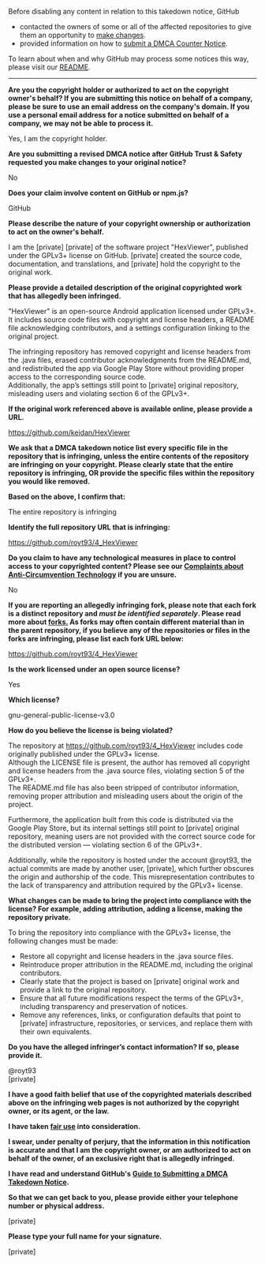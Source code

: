 Before disabling any content in relation to this takedown notice, GitHub
- contacted the owners of some or all of the affected repositories to give them an opportunity to [make changes](https://docs.github.com/en/github/site-policy/dmca-takedown-policy#a-how-does-this-actually-work).
- provided information on how to [submit a DMCA Counter Notice](https://docs.github.com/en/articles/guide-to-submitting-a-dmca-counter-notice).

To learn about when and why GitHub may process some notices this way, please visit our [README](https://github.com/github/dmca/blob/master/README.md#anatomy-of-a-takedown-notice).

---

**Are you the copyright holder or authorized to act on the copyright owner's behalf? If you are submitting this notice on behalf of a company, please be sure to use an email address on the company's domain. If you use a personal email address for a notice submitted on behalf of a company, we may not be able to process it.**  
  
Yes, I am the copyright holder.  
  
**Are you submitting a revised DMCA notice after GitHub Trust & Safety requested you make changes to your original notice?**  
  
No  
  
**Does your claim involve content on GitHub or npm.js?**  
  
GitHub  
  
**Please describe the nature of your copyright ownership or authorization to act on the owner's behalf.**  
  
I am the [private] [private] of the software project "HexViewer", published under the GPLv3+ license on GitHub. [private] created the source code, documentation, and translations, and [private] hold the copyright to the original work.  
  
**Please provide a detailed description of the original copyrighted work that has allegedly been infringed.**  
  
"HexViewer" is an open-source Android application licensed under GPLv3+. It includes source code files with copyright and license headers, a README file acknowledging contributors, and a settings configuration linking to the original project.  
  
The infringing repository has removed copyright and license headers from the .java files, erased contributor acknowledgments from the README.md, and redistributed the app via Google Play Store without providing proper access to the corresponding source code.  
Additionally, the app’s settings still point to [private] original repository, misleading users and violating section 6 of the GPLv3+.  
  
**If the original work referenced above is available online, please provide a URL.**  
  
https://github.com/keidan/HexViewer  
  
**We ask that a DMCA takedown notice list every specific file in the repository that is infringing, unless the entire contents of the repository are infringing on your copyright. Please clearly state that the entire repository is infringing, OR provide the specific files within the repository you would like removed.**  
  
**Based on the above, I confirm that:**  
  
The entire repository is infringing  
  
**Identify the full repository URL that is infringing:**  
  
https://github.com/royt93/4_HexViewer  
  
**Do you claim to have any technological measures in place to control access to your copyrighted content? Please see our <a href="https://docs.github.com/articles/guide-to-submitting-a-dmca-takedown-notice#complaints-about-anti-circumvention-technology">Complaints about Anti-Circumvention Technology</a> if you are unsure.**  
  
No  
  
**If you are reporting an allegedly infringing fork, please note that each fork is a distinct repository and <i>must be identified separately</i>. Please read more about <a href="https://docs.github.com/articles/dmca-takedown-policy#b-what-about-forks-or-whats-a-fork">forks.</a> As forks may often contain different material than in the parent repository, if you believe any of the repositories or files in the forks are infringing, please list each fork URL below:**  
  
https://github.com/royt93/4_HexViewer  
  
**Is the work licensed under an open source license?**  
  
Yes  
  
**Which license?**  
  
gnu-general-public-license-v3.0  
  
**How do you believe the license is being violated?**  
  
The repository at https://github.com/royt93/4_HexViewer includes code originally published under the GPLv3+ license.  
Although the LICENSE file is present, the author has removed all copyright and license headers from the .java source files, violating section 5 of the GPLv3+.  
The README.md file has also been stripped of contributor information, removing proper attribution and misleading users about the origin of the project.  
  
Furthermore, the application built from this code is distributed via the Google Play Store, but its internal settings still point to [private] original repository, meaning users are not provided with the correct source code for the distributed version — violating section 6 of the GPLv3+.  
  
Additionally, while the repository is hosted under the account @royt93, the actual commits are made by another user, [private], which further obscures the origin and authorship of the code. This misrepresentation contributes to the lack of transparency and attribution required by the GPLv3+ license.  
  
**What changes can be made to bring the project into compliance with the license? For example, adding attribution, adding a license, making the repository private.**  
  
To bring the repository into compliance with the GPLv3+ license, the following changes must be made:  
- Restore all copyright and license headers in the .java source files.  
- Reintroduce proper attribution in the README.md, including the original contributors.  
- Clearly state that the project is based on [private] original work and provide a link to the original repository.  
- Ensure that all future modifications respect the terms of the GPLv3+, including transparency and preservation of notices.  
- Remove any references, links, or configuration defaults that point to [private] infrastructure, repositories, or services, and replace them with their own equivalents.  
  
**Do you have the alleged infringer’s contact information? If so, please provide it.**  
  
@royt93  
[private]
  
**I have a good faith belief that use of the copyrighted materials described above on the infringing web pages is not authorized by the copyright owner, or its agent, or the law.**  
  
**I have taken <a href="https://www.lumendatabase.org/topics/22">fair use</a> into consideration.**  
  
**I swear, under penalty of perjury, that the information in this notification is accurate and that I am the copyright owner, or am authorized to act on behalf of the owner, of an exclusive right that is allegedly infringed.**  
  
**I have read and understand GitHub's <a href="https://docs.github.com/articles/guide-to-submitting-a-dmca-takedown-notice/">Guide to Submitting a DMCA Takedown Notice</a>.**  
  
**So that we can get back to you, please provide either your telephone number or physical address.**  
  
[private]
  
**Please type your full name for your signature.**  
  
[private]
